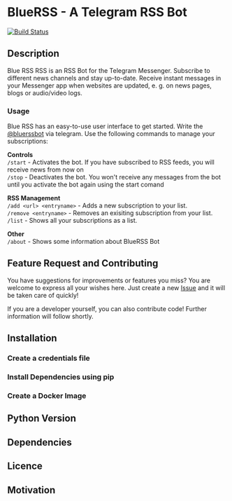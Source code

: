 # BlueRSS - A Telegram RSS Bot

[![Build Status](http://dev.cynthek.de/api/badges/cbrgm/bluerss-telegrambot/status.svg)](http://dev.cynthek.de/cbrgm/bluerss-telegrambot)

## Description

Blue RSS RSS is an RSS Bot for the Telegram Messenger. Subscribe to different news channels and stay up-to-date. Receive instant messages in your Messenger app when websites are updated, e. g. on news pages, blogs or audio/video logs.

### Usage

Blue RSS has an easy-to-use user interface to get started. Write the [@bluerssbot][2f7e3ad7] via telegram. Use the following commands to manage your subscriptions:

  [2f7e3ad7]: https://telegram.me/bluerssbot "BlueRSS"

**Controls**  
`/start` - Activates the bot. If you have subscribed to RSS feeds, you will receive news from now on  
`/stop` - Deactivates the bot. You won't receive any messages from the bot until you activate the bot again using the start comand

**RSS Management**  
`/add <url> <entryname>` - Adds a new subscription to your list.  
`/remove <entryname>` - Removes an exisiting subscription from your list.  
`/list` - Shows all your subscriptions as a list.

**Other**  
`/about` - Shows some information about BlueRSS Bot  

## Feature Request and Contributing

You have suggestions for improvements or features you miss? You are welcome to express all your wishes here. Just create a new [Issue][e872f832] and it will be taken care of quickly!

  [e872f832]: https://github.com/cbrgm/bluerss-telegrambot/issues "BlueRSS Issues"

If you are a developer yourself, you can also contribute code! Further information will follow shortly.

## Installation

### Create a credentials file

### Install Dependencies using pip

### Create a Docker Image

## Python Version

## Dependencies

## Licence

## Motivation
